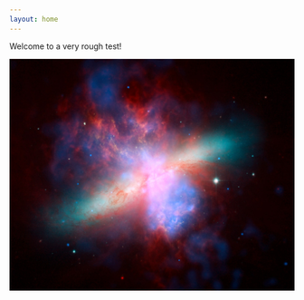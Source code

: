 ```yaml
---
layout: home
---
```


Welcome to a very rough test!

![This is a picture](./assets/image/Space_Image.jpg)
